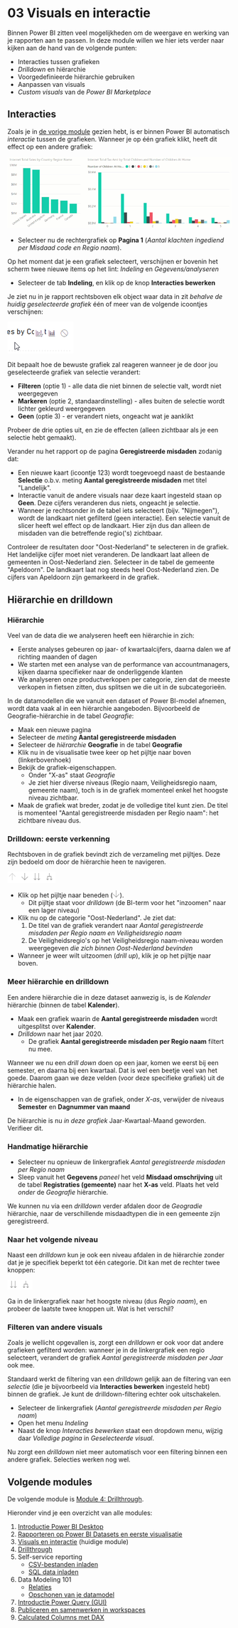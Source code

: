 # 03 Visuals en interactie

Binnen Power BI zitten veel mogelijkheden om de weergave en werking van je rapporten aan te passen. In deze module willen we hier iets verder naar kijken aan de hand van de volgende punten:

* Interacties tussen grafieken
* *Drilldown* en hiërarchie
* Voorgedefinieerde hiërarchie gebruiken
* Aanpassen van visuals
* *Custom visuals* van de *Power BI Marketplace*

## Interacties

Zoals je in [de vorige module](../02-rapporteren-op-dataset/02-rapporteren-op-dataset.md) gezien hebt, is er binnen Power BI automatisch *interactie* tussen de grafieken. Wanneer je op één grafiek klikt, heeft dit effect op een andere grafiek:

![Interactie tussen grafieken](img/01-interactie-tussen-grafieken.gif)

* Selecteer nu de rechtergrafiek op **Pagina 1** (*Aantal klachten ingediend per Misdaad code en Regio naam*).

Op het moment dat je een grafiek selecteert, verschijnen er bovenin het scherm twee nieuwe items op het lint: *Indeling* en *Gegevens/analyseren*

* Selecteer de tab **Indeling**, en klik op de knop **Interacties bewerken**

Je ziet nu in je rapport rechtsboven elk object waar data in zit *behalve de huidig geselecteerde grafiek* één of meer van de volgende icoontjes verschijnen:

![Interaction Icons](img/04-interactie-opties.png)

Dit bepaalt hoe de bewuste grafiek zal reageren wanneer je de door jou geselecteerde grafiek van selectie verandert:

* **Filteren** (optie 1) - alle data die niet binnen de selectie valt, wordt niet weergegeven
* **Markeren** (optie 2, standaardinstelling) - alles buiten de selectie wordt lichter gekleurd weergegeven
* **Geen** (optie 3) - er verandert niets, ongeacht wat je aanklikt

Probeer de drie opties uit, en zie de effecten (alleen zichtbaar als je een selectie hebt gemaakt).

Verander nu het rapport op de pagina **Geregistreerde misdaden** zodanig dat:

* Een nieuwe kaart (icoontje 123) wordt toegevoegd naast de bestaande **Selectie** o.b.v. meting **Aantal geregistreerde misdaden** met titel "Landelijk".
* Interactie vanuit de andere visuals naar deze kaart ingesteld staan op **Geen**. Deze cijfers veranderen dus niets, ongeacht je selectie.
* Wanneer je rechtsonder in de tabel iets selecteert (bijv. "Nijmegen"), wordt de landkaart niet gefilterd (geen interactie). Een selectie vanuit de slicer heeft wel effect op de landkaart. Hier zijn dus dan alleen de misdaden van die betreffende regio('s) zichtbaar.

Controleer de resultaten door "Oost-Nederland" te selecteren in de grafiek. Het landelijke cijfer moet niet veranderen. De landkaart laat alleen de gemeenten in Oost-Nederland zien.
Selecteer in de tabel de gemeente "Apeldoorn". De landkaart laat nog steeds heel Oost-Nederland zien. De cijfers van Apeldoorn zijn gemarkeerd in de grafiek. 

## Hiërarchie en drilldown

### Hiërarchie

Veel van de data die we analyseren heeft een hiërarchie in zich:

* Eerste analyses gebeuren op jaar- of kwartaalcijfers, daarna dalen we af richting maanden of dagen
* We starten met een analyse van de performance van accountmanagers, kijken daarna specifieker naar de onderliggende klanten
* We analyseren onze productverkopen per categorie, zien dat de meeste verkopen in fietsen zitten, dus splitsen we die uit in de subcategorieën.

In de datamodellen die we vanuit een dataset of Power BI-model afnemen, wordt data vaak al in een hiërarchie aangeboden. Bijvoorbeeld de Geografie-hiërarchie in de tabel *Geografie*:

* Maak een nieuwe pagina
* Selecteer de *meting* **Aantal geregistreerde misdaden**
* Selecteer de *hiërarchie* **Geografie** in de tabel **Geografie**
* Klik nu in de visualisatie twee keer op het pijltje naar boven (linkerbovenhoek)
* Bekijk de grafiek-eigenschappen. 
  * Onder "X-as" staat *Geografie*
  * Je ziet hier diverse niveaus (Regio naam, Veiligheidsregio naam, gemeente naam), toch is in de grafiek momenteel enkel het hoogste niveau zichtbaar.
* Maak de grafiek wat breder, zodat je de volledige titel kunt zien. De titel is momenteel "Aantal geregistreerde misdaden per Regio naam": het zichtbare niveau dus.

### Drilldown: eerste verkenning

Rechtsboven in de grafiek bevindt zich de verzameling met pijltjes. Deze zijn bedoeld om door de hiërarchie heen te navigeren.

![Drilldown pijlen](img/07-hierarchie-pijlen.png)

* Klik op het pijltje naar beneden (![Drilldown pijl](img/08-drilldown-pijl.png)).
  * Dit pijltje staat voor *drilldown* (de BI-term voor het "inzoomen" naar een lager niveau)
* Klik nu op de categorie "Oost-Nederland". Je ziet dat:
  1. De titel van de grafiek verandert naar *Aantal geregistreerde misdaden per Regio naam en Veiligheidsregio naam*
  2. De Veiligheidsregio's op het Veiligheidsregio naam-niveau worden weergegeven *die zich binnen Oost-Nederland bevinden*
* Wanneer je weer wilt uitzoomen (*drill up*), klik je op het pijltje naar boven.

### Meer hiërarchie en drilldown

Een andere hiërarchie die in deze dataset aanwezig is, is de *Kalender* hiërarchie (binnen de tabel **Kalender**). 

* Maak een grafiek waarin de **Aantal geregistreerde misdaden** wordt uitgesplitst over **Kalender**.
* *Drilldown* naar het jaar 2020.
  * De grafiek **Aantal geregistreerde misdaden per Regio naam** filtert nu mee.

Wanneer we nu een *drill down* doen op een jaar, komen we eerst bij een semester, en daarna bij een kwartaal. Dat is wel een beetje veel van het goede. Daarom gaan we deze velden (voor deze specifieke grafiek) uit de hiërarchie halen.

* In de eigenschappen van de grafiek, onder *X-as*, verwijder de niveaus **Semester** en **Dagnummer van maand**

De hiërarchie is nu *in deze grafiek* Jaar-Kwartaal-Maand geworden. Verifieer dit.

### Handmatige hiërarchie

* Selecteer nu opnieuw de linkergrafiek *Aantal geregistreerde misdaden per Regio naam*
* Sleep vanuit het **Gegevens** *paneel* het veld **Misdaad omschrijving** uit de tabel **Registraties (gemeente)** naar het **X-as** veld. Plaats het veld *onder* de *Geografie* hiërarchie.

We kunnen nu via een *drilldown* verder afdalen door de *Geogradie* hiërarchie, naar de verschillende misdaadtypen die in een gemeente zijn geregistreerd.

### Naar het volgende niveau

Naast een *drilldown* kun je ook een niveau afdalen in de hiërarchie zonder dat je je specifiek beperkt tot één categorie. Dit kan met de rechter twee knoppen:

![Ga naar het volgende niveau knoppen](img/11-ga-naar-het-volgende-niveau-knoppen.png)

Ga in de linkergrafiek naar het hoogste niveau (dus *Regio naam*), en probeer de laatste twee knoppen uit. Wat is het verschil?

### Filteren van andere visuals

Zoals je wellicht opgevallen is, zorgt een *drilldown* er ook voor dat andere grafieken gefilterd worden: wanneer je in de linkergrafiek een regio selecteert, verandert de grafiek *Aantal geregistreerde misdaden per Jaar* ook mee.

Standaard werkt de filtering van een *drilldown* gelijk aan de filtering van een *selectie* (die je bijvoorbeeld via **Interacties bewerken** ingesteld hebt) binnen de grafiek. Je kunt de drilldown-filtering echter ook uitschakelen.

* Selecteer de linkergrafiek (*Aantal geregistreerde misdaden per Regio naam*)
* Open het menu *Indeling*
* Naast de knop *Interacties bewerken* staat een dropdown menu, wijzig daar *Volledige pagina* in *Geselecteerde visual*.

Nu zorgt een *drilldown* niet meer automatisch voor een filtering binnen een andere grafiek. Selecties werken nog wel.

## Volgende modules

De volgende module is [Module 4: Drillthrough](../04-drillthrough/04-drillthrough.md).

Hieronder vind je een overzicht van alle modules:

1. [Introductie Power BI Desktop](../01-introduction/01-introduction-powerbi-desktop.md)
2. [Rapporteren op Power BI Datasets en eerste visualisatie](../02-reporting-on-dataset/02-reporting-on-dataset.md)
3. [Visuals en interactie](../03-visuals-and-interaction/03-visuals-and-interaction.md) (huidige module)
4. [Drillthrough](../04-drillthrough/04-drillthrough.md)
5. Self-service reporting
   * [CSV-bestanden inladen](../05-self-service-reporting/05-csv-inladen.md)
   * [SQL data inladen](../05-self-service-reporting/06-sql-inladen.md)
6. Data Modeling 101
   * [Relaties](../06-data-modeling-101/07-relaties.md)
   * [Opschonen van je datamodel](../06-data-modeling-101/08-opschonen.md)
7. [Introductie Power Query (GUI)](../07-power-query-gui/09-power-query.md)
8. [Publiceren en samenwerken in workspaces](../08-publishing-and-collaboration-in-workspaces/10-publishing-and-collaboration-in-workspaces.md)
9. [Calculated Columns met DAX](../09-dax/11-calc-columns.md)
